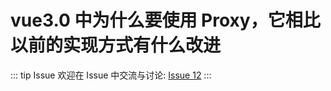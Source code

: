 # vue3.0 中为什么要使用 Proxy，它相比以前的实现方式有什么改进



::: tip Issue 
 欢迎在 Issue 中交流与讨论: [Issue 12](https://github.com/shfshanyue/Daily-Question/issues/12) 
:::

